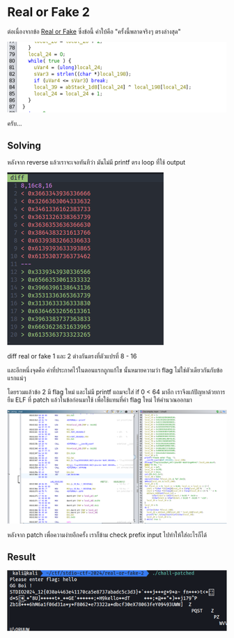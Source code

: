 # Real or Fake 2

ต่อเนื่องจากข้อ [Real or Fake](./real-or-fake.md) ซึ่งข้อนี้ คำใบ้คือ "ครั้งนี้พลาดจริงๆ ตรงล่างสุด"

![2-2-1.png](./images/2-2-1.png)

ครับ...

## Solving

หลังจาก reverse แล้วเราจะเจอทันทีว่า มันไม่มี printf ตรง loop ที่ใช้ output

![2-2-2.png](./images/2-2-2.png)

diff real or fake 1 และ 2 ต่างกันตรงที่ตัวแปรที่ 8 - 16

และอีกหนึ่งจุดคือ ค่าที่ประกาศไว้ในตอนแรกถูกแก้ไข นั้นหมายความว่า flag ไม่ใช่ตัวเดียวกันกับข้อแรกแน่ๆ

โดยรวมแล้วข้อ 2 มี flag ใหม่ และไม่มี printf แถมจะใส่ if 0 < 64 มาอีก เราจึงแก้ปัญหาด้วยการยืม ELF ที่ patch แล้วในข้อก่อนมาใช้ เพื่อใช้แทนที่ค่า flag ใหม่ ให้คำนวณออกมา

![2-2-3.png](./images/2-2-3.png)

หลังจาก patch เพื่อความง่ายอีกครั้ง เราก็ข้าม check prefix input ไปทำให้ใส่อะไรก็ได้

## Result

![2-2-4.png](./images/2-2-4.png)
